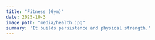 ```yaml
---
title: "Fitness (Gym)"
date: 2025-10-3
image_path: "media/health.jpg"
summary: 'It builds persistence and physical strength.'
---
```


